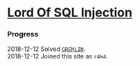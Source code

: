 # [Lord Of SQL Injection](https://los.eagle-jump.org/)
### Progress
2018-12-12 Solved [`GREMLIN`](./GREMLIN).  
2018-12-12 Joined this site as `r4k4`.  